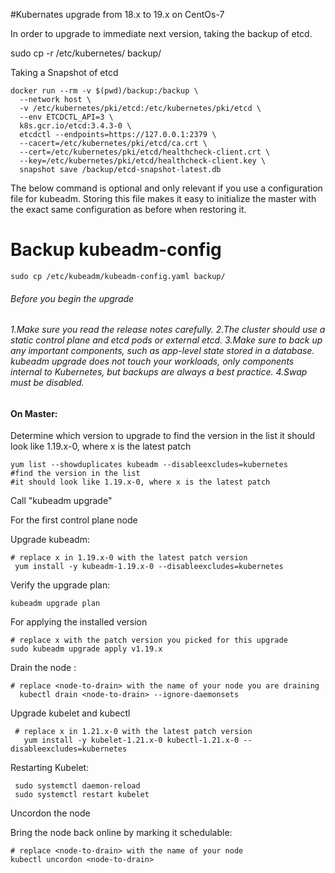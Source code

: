 
#Kubernates upgrade from 18.x to 19.x on CentOs-7
  
In order to upgrade to immediate next version, taking the backup of etcd.
  
  sudo cp -r /etc/kubernetes/ backup/
  
  Taking a Snapshot of etcd
  
  ```
  docker run --rm -v $(pwd)/backup:/backup \
    --network host \
    -v /etc/kubernetes/pki/etcd:/etc/kubernetes/pki/etcd \
    --env ETCDCTL_API=3 \
    k8s.gcr.io/etcd:3.4.3-0 \
    etcdctl --endpoints=https://127.0.0.1:2379 \
    --cacert=/etc/kubernetes/pki/etcd/ca.crt \
    --cert=/etc/kubernetes/pki/etcd/healthcheck-client.crt \
    --key=/etc/kubernetes/pki/etcd/healthcheck-client.key \
    snapshot save /backup/etcd-snapshot-latest.db 
  ```
 
The below command is optional and only relevant if you use a configuration file for kubeadm. Storing this file makes it easy to initialize the master with the exact same configuration as before when restoring it.
  # Backup kubeadm-config
    sudo cp /etc/kubeadm/kubeadm-config.yaml backup/
  
  
<h6> Before you begin the upgrade <h6>
  1.Make sure you read the release notes carefully.
  2.The cluster should use a static control plane and etcd pods or external etcd.
  3.Make sure to back up any important components, such as app-level state stored in a database. kubeadm upgrade does not touch your workloads, only components       internal to Kubernetes, but backups are always a best practice.
  4.Swap must be disabled.
 
  <h4> On Master: </h4>
  Determine which version to upgrade to 
  find the version in the list
  it should look like 1.19.x-0, where x is the latest patch
  
  
  ``` 
  yum list --showduplicates kubeadm --disableexcludes=kubernetes
  #find the version in the list
  #it should look like 1.19.x-0, where x is the latest patch
  ```

  Call "kubeadm upgrade"

  For the first control plane node

  Upgrade kubeadm:

  
  
  ```
  # replace x in 1.19.x-0 with the latest patch version
   yum install -y kubeadm-1.19.x-0 --disableexcludes=kubernetes
  ```
   Verify the upgrade plan:
  ```
  kubeadm upgrade plan
  ```
  For applying the installed version 
  ```
  # replace x with the patch version you picked for this upgrade
  sudo kubeadm upgrade apply v1.19.x
  ```
Drain the node :
  
  ```
  # replace <node-to-drain> with the name of your node you are draining
    kubectl drain <node-to-drain> --ignore-daemonsets
  ```
Upgrade kubelet and kubectl
```
 # replace x in 1.21.x-0 with the latest patch version
   yum install -y kubelet-1.21.x-0 kubectl-1.21.x-0 --disableexcludes=kubernetes
 ```
  
Restarting Kubelet:
```
 sudo systemctl daemon-reload
 sudo systemctl restart kubelet
```  
  
Uncordon the node

Bring the node back online by marking it schedulable:
```
# replace <node-to-drain> with the name of your node
kubectl uncordon <node-to-drain>
```

